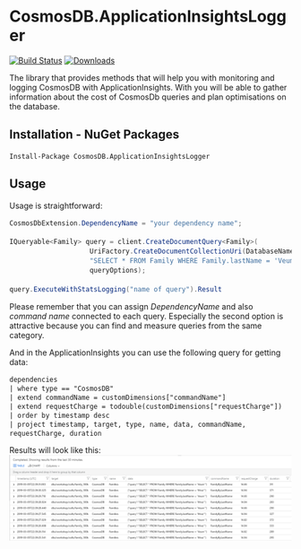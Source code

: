 # CosmosDB.ApplicationInsightsLogger
[![Build Status](https://travis-ci.org/MichalJankowskii/CosmosDB.ApplicationInsightsLogger.svg?branch=master)](https://travis-ci.org/MichalJankowskii/CosmosDB.ApplicationInsightsLogger.Helpers)
[![Downloads](https://img.shields.io/nuget/dt/CosmosDB.LoggingExtension.svg)](https://github.com/MichalJankowskii/CosmosDB.ApplicationInsightsLogger)

The library that provides methods that will help you with monitoring and logging CosmosDB with ApplicationInsights. With you will be able to gather information about the cost of CosmosDb queries and plan optimisations on the database.
## Installation - NuGet Packages
```
Install-Package CosmosDB.ApplicationInsightsLogger
```

## Usage
Usage is straightforward:
```csharp
CosmosDbExtension.DependencyName = "your dependency name";

IQueryable<Family> query = client.CreateDocumentQuery<Family>(
                    UriFactory.CreateDocumentCollectionUri(DatabaseName, CollectionName),
                    "SELECT * FROM Family WHERE Family.lastName = 'Veum'",
                    queryOptions);

query.ExecuteWithStatsLogging("name of query").Result

```
Please remember that you can assign _DependencyName_ and also _command name_ connected to each query. Especially the second option is attractive because you can find and measure queries from the same category.

And in the ApplicationInsights you can use the following query for getting data:
```
dependencies 
| where type == "CosmosDB"
| extend commandName = customDimensions["commandName"]
| extend requestCharge = todouble(customDimensions["requestCharge"])
| order by timestamp desc 
| project timestamp, target, type, name, data, commandName, requestCharge, duration
```
Results will look like this:
![alt text](https://github.com/MichalJankowskii/CosmosDB.ApplicationInsightsLogger/blob/master/media/CosmosDbStatsResult.png)


